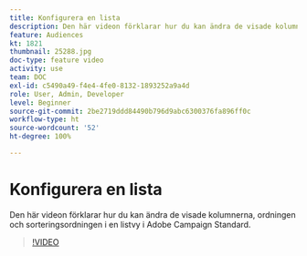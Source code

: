 ```yaml
---
title: Konfigurera en lista
description: Den här videon förklarar hur du kan ändra de visade kolumnerna, ordningen och sorteringsordningen i en listvy i Adobe Campaign Standard.
feature: Audiences
kt: 1821
thumbnail: 25288.jpg
doc-type: feature video
activity: use
team: DOC
exl-id: c5490a49-f4e4-4fe0-8132-1893252a9a4d
role: User, Admin, Developer
level: Beginner
source-git-commit: 2be2719ddd84490b796d9abc6300376fa896ff0c
workflow-type: ht
source-wordcount: '52'
ht-degree: 100%

---
```


# Konfigurera en lista

Den här videon förklarar hur du kan ändra de visade kolumnerna, ordningen och sorteringsordningen i en listvy i Adobe Campaign Standard.

>[!VIDEO](https://video.tv.adobe.com/v/25288/?quality=12)
